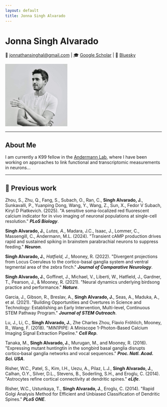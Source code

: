 ```yaml
---
layout: default
title: Jonna Singh Alvarado
---
```


# Jonna Singh Alvarado

📧 jonnathansinghal@gmail.com | 🎓 [Google Scholar](https://scholar.google.com/citations?user=YXZqjtwAAAAJ&hl=en) | 🦋 [Bluesky](https://bsky.app/profile/jonnasingh.bsky.social)

<img src="profile.JPG" width="200px">

---

## About Me

I am currently a K99 fellow in the [Andermann Lab](https://www.andermannlab.com/), where I have been working on approaches to link functional and transcriptomic measurements in neurons...

---
## 📄 Previous work

Zhou, S., Zhu, Q., Fang, S., Subach, O., Ran, C., **Singh Alvarado, J.**, Sunkavalli, P., Yuanping Dong, Wang, Y., Wang, Z., Sun, X., Fedor V Subach, Kiryl D Piatkevich. (2025). "A sensitive soma-localized red fluorescent calcium indicator for in vivo imaging of neuronal populations at single-cell resolution." ***PLoS Biology***.

**Singh Alvarado, J.***, Lutas, A.*, Madara, J.C., Isaac, J., Lommer, C., Massengill, C., Andermann, M.L. (2024). "Transient cAMP production drives rapid and sustained spiking in brainstem parabrachial neurons to suppress feeding." ***Neuron***.

**Singh Alvarado, J.***, Hatfield, J.*, Mooney, R. (2022). "Divergent projections from Locus Coeruleus to the cortico-basal ganglia system and ventral tegmental area of the zebra finch." ***Journal of Comparative Neurology***.

**Singh Alvarado, J.**, Goffinet, J., Michael, V., Liberti, W., Hatfield, J., Gardner, T., Pearson, J., & Mooney, R. (2021). "Neural dynamics underlying birdsong practice and performance." ***Nature***.

Garcia, J., Gibson, R., Breslav, A., **Singh Alvarado, J.**, Seas, A., Maduka, A., et al. (2021). "Building Opportunities and Overtures in Science and Technology: Establishing an Early Intervention, Multi-level, Continuous STEM Pathway Program." ***Journal of STEM Outreach***.

Lu, J., Li, C., **Singh Alvarado, J.**, Zhe Charles Zhou, Flavio Fröhlich, Mooney, R., Wang, F. (2018). "MIN1PIPE: A Miniscope 1-Photon-Based Calcium Imaging Signal Extraction Pipeline." ***Cell Rep***.

Tanaka, M., **Singh Alvarado, J.**, Murugan, M., and Mooney, R. (2016). "Expressing mutant huntingtin in the songbird basal ganglia disrupts cortico‐basal ganglia networks and vocal sequences." ***Proc. Natl. Acad. Sci. USA***.

Risher, W.C., Patel, S., Kim, I.H., Uezu, A., Pilaz, L.J., **Singh Alvarado, J.**, Calhan, O.Y., Silver, D.L., Stevens, B., Soderling, S.H., and Eroglu, C. (2014). "Astrocytes refine cortical connectivity at dendritic spines." ***eLife***.

Risher, W.C., Ustunkaya, T., **Singh Alvarado, J.**, Eroglu, C. (2014). "Rapid Golgi Analysis Method for Efficient and Unbiased Classification of Dendritic Spines." ***PLoS ONE***.

</div>
